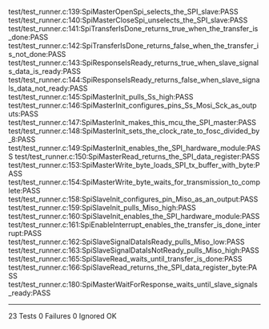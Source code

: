 test/test_runner.c:139:SpiMasterOpenSpi_selects_the_SPI_slave:PASS
test/test_runner.c:140:SpiMasterCloseSpi_unselects_the_SPI_slave:PASS
test/test_runner.c:141:SpiTransferIsDone_returns_true_when_the_transfer_is_done:PASS
test/test_runner.c:142:SpiTransferIsDone_returns_false_when_the_transfer_is_not_done:PASS
test/test_runner.c:143:SpiResponseIsReady_returns_true_when_slave_signals_data_is_ready:PASS
test/test_runner.c:144:SpiResponseIsReady_returns_false_when_slave_signals_data_not_ready:PASS
test/test_runner.c:145:SpiMasterInit_pulls_Ss_high:PASS
test/test_runner.c:146:SpiMasterInit_configures_pins_Ss_Mosi_Sck_as_outputs:PASS
test/test_runner.c:147:SpiMasterInit_makes_this_mcu_the_SPI_master:PASS
test/test_runner.c:148:SpiMasterInit_sets_the_clock_rate_to_fosc_divided_by_8:PASS
test/test_runner.c:149:SpiMasterInit_enables_the_SPI_hardware_module:PASS
test/test_runner.c:150:SpiMasterRead_returns_the_SPI_data_register:PASS
test/test_runner.c:153:SpiMasterWrite_byte_loads_SPI_tx_buffer_with_byte:PASS
test/test_runner.c:154:SpiMasterWrite_byte_waits_for_transmission_to_complete:PASS
test/test_runner.c:158:SpiSlaveInit_configures_pin_Miso_as_an_output:PASS
test/test_runner.c:159:SpiSlaveInit_pulls_Miso_high:PASS
test/test_runner.c:160:SpiSlaveInit_enables_the_SPI_hardware_module:PASS
test/test_runner.c:161:SpiEnableInterrupt_enables_the_transfer_is_done_interrupt:PASS
test/test_runner.c:162:SpiSlaveSignalDataIsReady_pulls_Miso_low:PASS
test/test_runner.c:163:SpiSlaveSignalDataIsNotReady_pulls_Miso_high:PASS
test/test_runner.c:165:SpiSlaveRead_waits_until_transfer_is_done:PASS
test/test_runner.c:166:SpiSlaveRead_returns_the_SPI_data_register_byte:PASS
test/test_runner.c:180:SpiMasterWaitForResponse_waits_until_slave_signals_ready:PASS

-----------------------
23 Tests 0 Failures 0 Ignored 
OK
